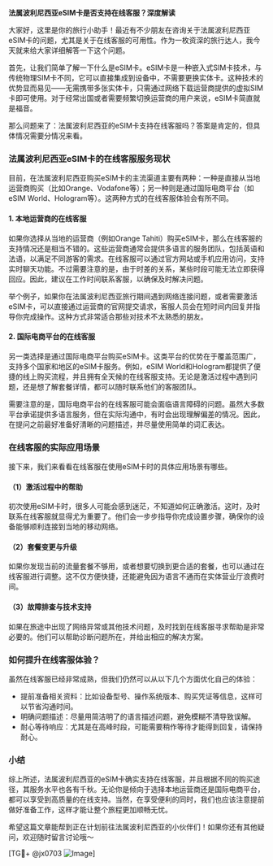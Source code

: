 **法属波利尼西亚eSIM卡是否支持在线客服？深度解读**

大家好，这里是你的旅行小助手！最近有不少朋友在咨询关于法属波利尼西亚eSIM卡的问题，尤其是关于在线客服的可用性。作为一枚资深的旅行达人，我今天就来给大家详细解答一下这个问题。

首先，让我们简单了解一下什么是eSIM卡。eSIM卡是一种嵌入式SIM卡技术，与传统物理SIM卡不同，它可以直接集成到设备中，不需要更换实体卡。这种技术的优势显而易见——无需携带多张实体卡，只需通过网络下载运营商提供的虚拟SIM卡即可使用。对于经常出国或者需要频繁切换运营商的用户来说，eSIM卡简直就是福音。

那么问题来了：法属波利尼西亚的eSIM卡支持在线客服吗？答案是肯定的，但具体情况需要分情况来看。

### 法属波利尼西亚eSIM卡的在线客服服务现状

目前，在法属波利尼西亚购买eSIM卡的主流渠道主要有两种：一种是直接从当地运营商购买（比如Orange、Vodafone等）；另一种则是通过国际电商平台（如eSIM World、Hologram等）。这两种方式的在线客服体验会有所不同。

#### 1. **本地运营商的在线客服**
如果你选择从当地的运营商（例如Orange Tahiti）购买eSIM卡，那么在线客服的支持情况还是相当不错的。这些运营商通常会提供多语言的服务团队，包括英语和法语，以满足不同游客的需求。在线客服可以通过官方网站或手机应用访问，支持实时聊天功能。不过需要注意的是，由于时差的关系，某些时段可能无法立即获得回应。因此，建议在工作时间联系客服，以确保及时解决问题。

举个例子，如果你在法属波利尼西亚旅行期间遇到网络连接问题，或者需要激活eSIM卡，可以直接通过运营商的官网提交请求，客服人员会在短时间内回复并指导你完成操作。这种方式非常适合那些对技术不太熟悉的朋友。

#### 2. **国际电商平台的在线客服**
另一类选择是通过国际电商平台购买eSIM卡。这类平台的优势在于覆盖范围广，支持多个国家和地区的eSIM卡服务。例如，eSIM World和Hologram都提供了便捷的线上购买流程，并且拥有全天候的在线客服支持。无论是激活过程中遇到问题，还是想了解套餐详情，都可以随时联系他们的客服团队。

需要注意的是，国际电商平台的在线客服可能会面临语言障碍的问题。虽然大多数平台承诺提供多语言服务，但在实际沟通中，有时会出现理解偏差的情况。因此，在提问之前最好准备好清晰的问题描述，并尽量使用简单的词汇表达。

### 在线客服的实际应用场景

接下来，我们来看看在线客服在使用eSIM卡时的具体应用场景有哪些。

#### （1）激活过程中的帮助
初次使用eSIM卡时，很多人可能会感到迷茫，不知道如何正确激活。这时，及时联系在线客服就显得尤为重要了。他们会一步步指导你完成设置步骤，确保你的设备能够顺利连接到当地的移动网络。

#### （2）套餐变更与升级
如果你发现当前的流量套餐不够用，或者想要切换到更合适的套餐，也可以通过在线客服进行调整。这不仅方便快捷，还能避免因为语言不通而在实体营业厅浪费时间。

#### （3）故障排查与技术支持
如果在旅途中出现了网络异常或其他技术问题，及时找到在线客服寻求帮助是非常必要的。他们可以帮助诊断问题所在，并给出相应的解决方案。

### 如何提升在线客服体验？

虽然在线客服已经非常成熟，但我们仍然可以从以下几个方面优化自己的体验：

- 提前准备相关资料：比如设备型号、操作系统版本、购买凭证等信息，这样可以节省沟通时间。
- 明确问题描述：尽量用简洁明了的语言描述问题，避免模糊不清导致误解。
- 耐心等待响应：尤其是在高峰时段，可能需要稍作等待才能得到回复，请保持耐心。

### 小结

综上所述，法属波利尼西亚的eSIM卡确实支持在线客服，并且根据不同的购买途径，其服务水平也各有千秋。无论你是倾向于选择本地运营商还是国际电商平台，都可以享受到高质量的在线支持。当然，在享受便利的同时，我们也应该注意提前做好准备工作，这样才能让整个旅程更加顺畅无忧。

希望这篇文章能帮到正在计划前往法属波利尼西亚的小伙伴们！如果你还有其他疑问，欢迎随时留言讨论哦～

[TG💪+ @jx0703 ![Image](https://github.com/user-attachments/assets/dbca1d08-cadb-493c-b0ec-ad6f7a83f270)]